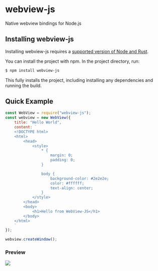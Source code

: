 # webview-js

Native webview bindings for Node.js


## Installing webview-js

Installing webview-js requires a [supported version of Node and Rust](https://github.com/neon-bindings/neon#platform-support).

You can install the project with npm. In the project directory, run:

```sh
$ npm install webview-js
```

This fully installs the project, including installing any dependencies and running the build.

## Quick Example

```js
const WebView = require("webview-js");
const webview = new WebView({
    title: "Hello World",
    content: `
    <!DOCTYPE html>
    <html>
        <head>
            <style>
                * {
                    margin: 0;
                    padding: 0;
                }

                body {
                    background-color: #2e2e2e;
                    color: #ffffff;
                    text-align: center;
                }
            </style>
        </head>
        <body>
            <h1>Hello from WebView-JS</h1>
        </body>
    </html>
    `
});

webview.createWindow();
```

### Preview
![](https://i.imgur.com/n7y13AA.png)